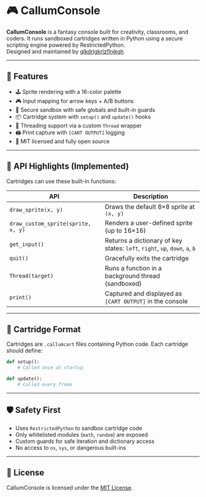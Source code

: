 



# 🎮 CallumConsole

**CallumConsole** is a fantasy console built for creativity, classrooms, and coders. It runs sandboxed cartridges written in Python using a secure scripting engine powered by RestrictedPython.  
Designed and maintained by [glkdrlgkrlzflnjkgh](https://github.com/glkdrlgkrlzflnjkgh)

---

## 🚀 Features

- 🕹️ Sprite rendering with a 16-color palette  
- 🎮 Input mapping for arrow keys + A/B buttons  
- 🧠 Secure sandbox with safe globals and built-in guards  
- 📦 Cartridge system with `setup()` and `update()` hooks  
- 🧵 Threading support via a custom `Thread` wrapper  
- 🖨️ Print capture with `[CART OUTPUT]` logging  
- 🧱 MIT licensed and fully open source

---

## 📘 API Highlights (Implemented)

Cartridges can use these built-in functions:

| API | Description |
|-----|-------------|
| `draw_sprite(x, y)` | Draws the default 8×8 sprite at `(x, y)` |
| `draw_custom_sprite(sprite, x, y)` | Renders a user-defined sprite (up to 16×16) |
| `get_input()` | Returns a dictionary of key states: `left`, `right`, `up`, `down`, `a`, `b` |
| `quit()` | Gracefully exits the cartridge |
| `Thread(target)` | Runs a function in a background thread (sandboxed) |
| `print()` | Captured and displayed as `[CART OUTPUT]` in the console |

---

## 📂 Cartridge Format

Cartridges are `.callumcart` files containing Python code. Each cartridge should define:

```python
def setup():
    # Called once at startup

def update():
    # Called every frame
```

---

## 🛡️ Safety First

- Uses `RestrictedPython` to sandbox cartridge code  
- Only whitelisted modules (`math`, `random`) are exposed  
- Custom guards for safe iteration and dictionary access  
- No access to `os`, `sys`, or dangerous built-ins

---

## 📜 License

CallumConsole is licensed under the [MIT License](LICENSE).


